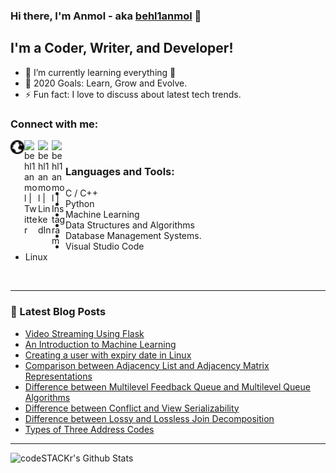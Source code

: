 ### Hi there, I'm Anmol - aka [behl1anmol][website] 👋

## I'm a Coder, Writer, and Developer!
- 🌱 I’m currently learning everything 🤣
- 🥅 2020 Goals: Learn, Grow and Evolve.
- ⚡ Fun fact: I love to discuss about latest tech trends.

### Connect with me:

[<img align="left" alt="behl1anmol.github.io" width="22px" src="https://raw.githubusercontent.com/iconic/open-iconic/master/svg/globe.svg" />][website]
[<img align="left" alt="behl1anmol | Twitter" width="22px" src="https://cdn.jsdelivr.net/npm/simple-icons@v3/icons/twitter.svg" />][twitter]
[<img align="left" alt="behl1anmol | LinkedIn" width="22px" src="https://cdn.jsdelivr.net/npm/simple-icons@v3/icons/linkedin.svg" />][linkedin]
[<img align="left" alt="behl1anmol | Instagram" width="22px" src="https://cdn.jsdelivr.net/npm/simple-icons@v3/icons/hackerrank.svg" />][hackerrank]

<br />

### Languages and Tools:

- C / C++
- Python
- Machine Learning
- Data Structures and Algorithms
- Database Management Systems.
- Visual Studio Code
- Linux

<br />

---

### 📕 Latest Blog Posts
<!-- BLOG-POST-LIST:START -->
- [Video Streaming Using Flask](https://medium.com/datadriveninvestor/video-streaming-using-flask-and-opencv-c464bf8473d6)
- [An Introduction to Machine Learning](https://becominghuman.ai/an-introduction-to-machine-learning-33a1b5d3a560)
- [Creating a user with expiry date in Linux](https://www.geeksforgeeks.org/creating-a-user-with-an-expiry-date-in-linux/)
- [Comparison between Adjacency List and Adjacency Matrix Representations](https://www.geeksforgeeks.org/comparison-between-adjacency-list-and-adjacency-matrix-representation-of-graph/)
- [Difference between Multilevel Feedback Queue and Multilevel Queue Algorithms](https://www.geeksforgeeks.org/difference-between-multilevel-queue-mlq-and-multi-level-feedback-queue-mlfq-cpu-scheduling-algorithms/)
- [Difference between Conflict and View Serializability](https://www.geeksforgeeks.org/difference-between-conflict-and-view-serializability/)
- [Difference between Lossy and Lossless Join Decomposition](https://www.geeksforgeeks.org/difference-between-lossless-and-lossy-join-decomposition/)
- [Types of Three Address Codes](https://www.geeksforgeeks.org/types-of-three-address-codes/)
<!-- BLOG-POST-LIST:END -->

---

<img align="left" alt="codeSTACKr's Github Stats" src="https://github-readme-stats.vercel.app/api?username=behl1anmol&show_icons=true&hide_border=true" />

[website]: https://behl1anmol.github.io/
[twitter]: https://twitter.com/behl1anmol
[hackerrank]: https://www.hackerrank.com/behl1anmol?hr_r=1
[linkedin]: https://www.linkedin.com/in/anmol-b-029ba912a/